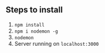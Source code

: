 ## Steps to install

1. ```npm install```
2. ```npm i nodemon -g```
3. ```nodemon```
4. Server running on ```localhost:3000```
